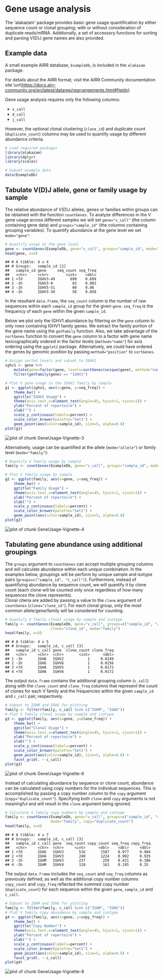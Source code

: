 # Gene usage analysis

The 'alakazam' package provides basic gene usage quantification by either sequence count 
or clonal grouping; with or without consideration of duplicate reads/mRNA. Additionally, 
a set of accessory functions for sorting and parsing V(D)J gene names 
are also provided.

## Example data

A small example AIRR database, `ExampleDb`, is included in the `alakazam` package.

For details about the AIRR format, visit the AIRR Community documentation site \url{https://docs.airr-community.org/en/latest/datarep/rearrangements.html#fields}

Gene usage analysis requires only the following columns:

* `v_call`
* `d_call`
* `j_call`

However, the optional clonal clustering (`clone_id`) and duplicate count (`duplicate_count`) 
columns may be used to quantify usage by different abundance criteria.


```r
# Load required packages
library(alakazam)
library(dplyr)
library(scales)

# Subset example data
data(ExampleDb)
```

## Tabulate V(D)J allele, gene or family usage by sample

The relative abundance of V(D)J alleles, genes or families within groups can be obtained 
with the function `countGenes`. To analyze differences in the V gene usage across 
different samples we will set `gene="v_call"` (the column containing gene data) and 
`groups="sample_id"` (the columns containing grouping variables). To quantify abundance at
the gene level we set `mode="gene"`:


```r
# Quantify usage at the gene level
gene <- countGenes(ExampleDb, gene="v_call", groups="sample_id", mode="gene")
head(gene, n=4)
```

```
## # A tibble: 4 x 4
## # Groups:   sample_id [2]
##   sample_id gene     seq_count seq_freq
##   <chr>     <chr>        <int>    <dbl>
## 1 +7d       IGHV3-49       699    0.699
## 2 -1h       IGHV3-9         83    0.083
## 3 -1h       IGHV5-51        60    0.06 
## 4 -1h       IGHV3-30        58    0.058
```

In the resultant `data.frame`, the `seq_count` column is the number of raw sequences within each `sample_id` 
group for the given `gene`. `seq_freq` is the frequency of each `gene` within the given `sample_id`.

Below we plot only the IGHV1 abundance by filtering on the `gene` column to only rows 
containing IGHV1 family genes. We extract the family portion of the gene name using the 
`getFamily` function. Also, we take advantage of the `sortGenes` function to convert the 
`gene` column to a factor with gene name lexicographically ordered in the factor levels 
(`method="name"`) for axis ordering using the `ggplot2` package. Alternatively, we could have 
ordered the genes by genomic position by passing `method="position"` to `sortGenes`.


```r
# Assign sorted levels and subset to IGHV1
ighv1 <- gene %>%
    mutate(gene=factor(gene, levels=sortGenes(unique(gene), method="name"))) %>%
    filter(getFamily(gene) == "IGHV1")

# Plot V gene usage in the IGHV1 family by sample
g1 <- ggplot(ighv1, aes(x=gene, y=seq_freq)) +
    theme_bw() +
    ggtitle("IGHV1 Usage") +
    theme(axis.text.x=element_text(angle=45, hjust=1, vjust=1)) +
    ylab("Percent of repertoire") +
    xlab("") +
    scale_y_continuous(labels=percent) +
    scale_color_brewer(palette="Set1") +
    geom_point(aes(color=sample_id), size=5, alpha=0.8)
plot(g1)
```

![plot of chunk GeneUsage-Vignette-3](figure/GeneUsage-Vignette-3-1.png)

Alternatively, usage can be quantified at the allele (`mode="allele"`) or 
family level (`mode="family"`):


```r
# Quantify V family usage by sample
family <- countGenes(ExampleDb, gene="v_call", groups="sample_id", mode="family")

# Plot V family usage by sample
g2 <- ggplot(family, aes(x=gene, y=seq_freq)) +
    theme_bw() +
    ggtitle("Family Usage") +
    theme(axis.text.x=element_text(angle=45, hjust=1, vjust=1)) +
    ylab("Percent of repertoire") +
    xlab("") +
    scale_y_continuous(labels=percent) +
    scale_color_brewer(palette="Set1") +
    geom_point(aes(color=sample_id), size=5, alpha=0.8)
plot(g2)
```

![plot of chunk GeneUsage-Vignette-4](figure/GeneUsage-Vignette-4-1.png)


## Tabulating gene abundance using additional groupings

The `groups` argument to `countGenes` can accept multiple grouping columns and
will calculate abundance within each unique combination. In the examples below,
groupings will be perform by unique sample and isotype pairs 
(`groups=c("sample_id", "c_call")`). Furthermore, instead of quantifying abundance
by sequence count, we will quantify it by clone count (each clone will
be counted only once regardless of how many sequences the clone represents).  
Clonal citeria are added by passing a value to the `clone` argument of `countGenes`
(`clone="clone_id"`). For each clonal group, only the most common allele/gene/family will
be considered for counting.


```r
# Quantify V family clonal usage by sample and isotype
family <- countGenes(ExampleDb, gene="v_call", groups=c("sample_id", "c_call"), 
                     clone="clone_id", mode="family")
head(family, n=4)
```

```
## # A tibble: 4 x 5
## # Groups:   sample_id, c_call [3]
##   sample_id c_call gene  clone_count clone_freq
##   <chr>     <chr>  <chr>       <int>      <dbl>
## 1 -1h       IGHA   IGHV2           1     0.0149
## 2 -1h       IGHG   IGHV6           1     0.0156
## 3 +7d       IGHA   IGHV5           1     0.0172
## 4 +7d       IGHA   IGHV6           1     0.0172
```

The output `data.frame` contains the additional grouping column (`c_call`) along with the 
`clone_count` and `clone_freq` columns that represent the count of clones for each V family 
and the frequencies within the given `sample_id` and `c_call` pair, respectively.


```r
# Subset to IGHM and IGHG for plotting
family <- filter(family, c_call %in% c("IGHM", "IGHG"))
# Plot V family clonal usage by sample and isotype
g3 <- ggplot(family, aes(x=gene, y=clone_freq)) +
    theme_bw() +
    ggtitle("Clonal Usage") +
    theme(axis.text.x=element_text(angle=45, hjust=1, vjust=1)) +
    ylab("Percent of repertoire") +
    xlab("") +
    scale_y_continuous(labels=percent) +
    scale_color_brewer(palette="Set1") +
    geom_point(aes(color=sample_id), size=5, alpha=0.8) +
    facet_grid(. ~ c_call)
plot(g3)
```

![plot of chunk GeneUsage-Vignette-6](figure/GeneUsage-Vignette-6-1.png)

Instead of calculating abundance by sequence or clone count, abundance can be calculated
using copy numbers for the individual sequences.  This is accomplished by passing
a copy number column to the `copy` argument (`copy="duplicate_count"`). Specifying both
`clone` and `copy` arguments is not meaningful and will result in the `clone` argument
being ignored.


```r
# Calculate V family copy numbers by sample and isotype
family <- countGenes(ExampleDb, gene="v_call", groups=c("sample_id", "c_call"), 
                     mode="family", copy="duplicate_count")
head(family, n=4)
```

```
## # A tibble: 4 x 7
## # Groups:   sample_id, c_call [3]
##   sample_id c_call gene  seq_count copy_count seq_freq copy_freq
##   <chr>     <chr>  <chr>     <int>      <dbl>    <dbl>     <dbl>
## 1 +7d       IGHG   IGHV3       516       1587    0.977     0.984
## 2 +7d       IGHA   IGHV3       240       1224    0.902     0.935
## 3 -1h       IGHM   IGHV3       237        250    0.421     0.386
## 4 -1h       IGHM   IGHV4       110        162    0.195     0.25
```

The output `data.frame` includes the `seq_count` and `seq_freq` columns as previously defined, 
as well as the additional copy number columns `copy_count` and `copy_freq` reflected the summed 
copy number (`duplicate_count`) for each sequence within the given `gene`, `sample_id` and `c_call`.


```r
# Subset to IGHM and IGHG for plotting
family <- filter(family, c_call %in% c("IGHM", "IGHG"))
# Plot V family copy abundance by sample and isotype
g4 <- ggplot(family, aes(x=gene, y=copy_freq)) +
    theme_bw() +
    ggtitle("Copy Number") +
    theme(axis.text.x=element_text(angle=45, hjust=1, vjust=1)) +
    ylab("Percent of repertoire") +
    xlab("") +
    scale_y_continuous(labels=percent) +
    scale_color_brewer(palette="Set1") +
    geom_point(aes(color=sample_id), size=5, alpha=0.8) +
    facet_grid(. ~ c_call)
plot(g4)
```

![plot of chunk GeneUsage-Vignette-8](figure/GeneUsage-Vignette-8-1.png)

